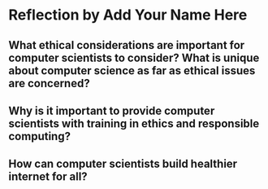 # Reflection by Add Your Name Here

## What ethical considerations are important for computer scientists to consider? What is unique about computer science as far as ethical issues are concerned?


## Why is it important to provide computer scientists with training in ethics and responsible computing?


## How can computer scientists build healthier internet for all?


